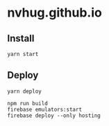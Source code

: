 # nvhug.github.io
## Install 
```
yarn start
``` 
## Deploy 
```
yarn deploy
```

```
npm run build
firebase emulators:start
firebase deploy --only hosting
```